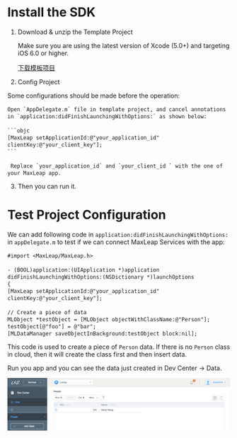 # Install the SDK

1. Download & unzip the Template Project

	Make sure you are using the latest version of Xcode (5.0+) and targeting iOS 6.0 or higher.

    <a class="download-sdk" href="https://raw.githubusercontent.com/LeapAppServices/LAS-SDK-Release/master/iOS/v1.5.0/LASStarterProject.zip">下载模板项目</a>

2. Config Project

Some configurations should be made before the operation:
	
	Open `AppDelegate.m` file in template project, and cancel annotations in `application:didFinishLaunchingWithOptions:` as shown below:
    
    ```objc
    [MaxLeap setApplicationId:@"your_application_id" clientKey:@"your_client_key"];
    ```
    
     Replace `your_application_id` and `your_client_id ` with the one of your MaxLeap app.
    
3. Then you can run it.
    
    
# Test Project Configuration

We can add following code in `application:didFinishLaunchingWithOptions:` in `appDelegate.m` to test if we can connect MaxLeap Services with the app:


```objc
#import <MaxLeap/MaxLeap.h>

- (BOOL)application:(UIApplication *)application didFinishLaunchingWithOptions:(NSDictionary *)launchOptions
{
[MaxLeap setApplicationId:@"your_application_id" clientKey:@"your_client_key"];

// Create a piece of data
MLObject *testObject = [MLObject objectWithClassName:@"Person"];
testObject[@"foo"] = @"bar";
[MLDataManager saveObjectInBackground:testObject block:nil];
```

This code is used to create a piece of `Person` data. If there is no `Person` class in cloud, then it will create the class first and then insert data. 

Run you app and you can see the data just created in Dev Center -> Data.

![imgSDKQSTestAddObj](../../../images/imgSDKQSTestAddObj.png)